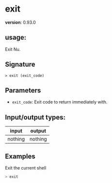 # exit

**version**: 0.93.0

## **usage**:

Exit Nu.

## Signature

`> exit (exit_code)`

## Parameters

- `exit_code`: Exit code to return immediately with.

## Input/output types:

| input   | output  |
| ------- | ------- |
| nothing | nothing |

## Examples

Exit the current shell

```bash
> exit
```
